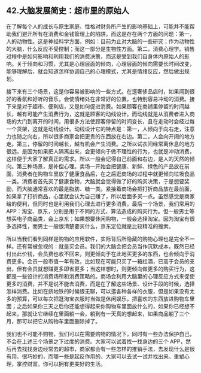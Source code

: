## 42.大脑发展简史：超市里的原始人
在了解每个人的成长与原生家庭、性格对财务所产生的影响基础上，可能并不能帮助我们避开所有在消费和金钱管理上的陷阱。而这是存在两个方面的问题：第一，人的动物性。这是神经科学方面，例如：目前为止对大脑的一些研究；作为动物性的大脑，什么反应不受控制；而这一部分是生物性方面。第二，消费心理学。销售过程中是如何影响和利用我们的消费决策，而这是受到我们自身体内原始人的影响。关于倾向和习惯，尤其是心理层面的倾向，心理层面的倾向需要长时间改变，能够理解后，就会知道怎样协调自己的心理模式，尤其是情绪反应，然后做出规划。


接下来有三个场景，这是你容易被影响的一些方式。在逛奢侈品店时，如果闻到很好的香氛和好听的音乐，会使情绪处在非常好的位置，也特别容易冲动的消费。接下来是对于超市、便利店，又是如何促进消费。如果顾客在商铺里停留的时间越长，越有可能产生消费行为，这就是顾客的动线设计。而动线就是从消费者进入商场的大门到离开的时间，用很多方法使顾客停留的时间变长，且在走动时会经过每一个货架，这就是动线设计。动线设计它的特点是：第一，人倾向于向右走，注意力也随之向右，所以很多商家会把更贵的东西放在右边。第二，人会向开阔的地方走。第三，停留的时间越长，越有机会产生消费。之所以试衣间经常离休息的地方很远，是因为如果把人隔离出来，会更倾向于做不理性的行为，也就是冲动消费，这样便于大家了解真正的需求。所以一般会记得自己前面和右边，是人的天然的倾向。第三种场景，是补偿心理。卖场一开始会把健康、新鲜、绿色的产品放在前面，消费者在购物车里放了健康食品后，在之后逛商场的过程中就更倾向垃圾食品一类。消费者首先买了健康食物，大脑就会觉得做了好的购买决策，于是想要奖励，而大脑通常喜欢的最是脂肪、糖一类。紧接着商场会把打折商品放在最前面，如果拿了打折商品，心里就会认为自己赚了，所以后面多买一点。虽然感觉是商家给的便利，但同时也是利用我们心理去进行更多消费。最后一个场景，我们常用的 APP：淘宝、京东，分别是用于不同的方式、算法造成的购买行为。但一般男士等想买电子商品类，会上京东；如果想要休闲购物，一般会选择淘宝。因为淘宝有很多选择性，而男士一般很清楚要买什么，京东定位就是比较精准的搜索。


所以当我们看到同样是购物的应用软件，实际背后所隐藏的购物心理也是完全不一样。还有常被忽视的：就是买会员。我们的大脑会把会员当作沉默成本，既然已经付出此价钱，会员费也收不回来，则更倾向于在此地买更多的东西，也会倾向于消费更多。会员一般市值一年有效，比如现在可能只买了一箱红酒，已高于会员的支出，但有会员就想赚更多即省更多；当这样想时，则更倾向做更多的购买行为，这都是一些设计的消费场所和消费策略的。商场会利用大脑里的心理反应方式来促使更多的消费，并不是说不能去消费，而是在了解这些场景、设计手段的时候，选择怎样消费。比如在挤地铁的时候很无聊，可以逛各种各样的衣服，但是如果没有太多的预算，可以每次把逛淘宝衣服时当做是休闲娱乐，把喜欢的东西放进购物车里面；之后如果你三天之后你还能想得起来你购物车里面放什么的，如果你已经想不起来，那就让它继续在里面躺一会，躺到有一天真的想起来，如果商品躺了三个月，那可以把它从购物车里面删除掉了。


我们也不可能不购物，我们可以在需要购物的情况下，同时有一些办法保护自己，不会在上述三个场景之下过度的消费。大家可以试着找一找身边的三个 APP，然后再去找找身边经常去的超市，商家都会有一些怎样的推销手法，去发现什么是很有用、很巧妙的，而哪一些是起反作用的，大家可以去试一试并找出来。重塑心理，掌控财富。你可以拥有更美好的生活。

